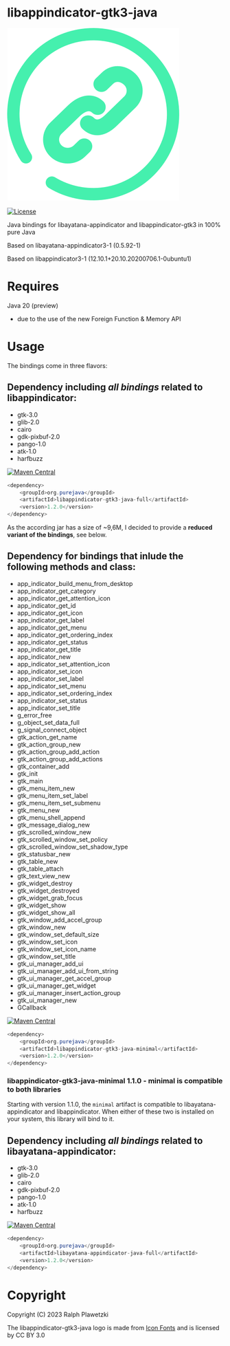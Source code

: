 # libappindicator-gtk3-java
![appindicator-gtk3-java](appindicator-gtk3-java.svg)

[![License](https://img.shields.io/github/license/purejava/appindicator-gtk3-java.svg)](https://github.com/purejava/appindicator-gtk3-java/blob/master/LICENSE)

Java bindings for libayatana-appindicator and libappindicator-gtk3 in 100% pure Java

Based on libayatana-appindicator3-1 (0.5.92-1)

Based on libappindicator3-1 (12.10.1+20.10.20200706.1-0ubuntu1)

# Requires
Java 20 (preview)
- due to the use of the new Foreign Function & Memory API

# Usage
The bindings come in three flavors:

## Dependency including *all bindings* related to libappindicator:
- gtk-3.0
- glib-2.0
- cairo
- gdk-pixbuf-2.0
- pango-1.0
- atk-1.0
- harfbuzz

[![Maven Central](https://img.shields.io/maven-central/v/org.purejava/libappindicator-gtk3-java-full.svg?label=Maven%20Central)](https://central.sonatype.com/search?q=libappindicator-gtk3-java-full&smo=true&namespace=org.purejava)
```java
<dependency>
    <groupId>org.purejava</groupId>
    <artifactId>libappindicator-gtk3-java-full</artifactId>
    <version>1.2.0</version>
</dependency>
```

As the according jar has a size of ~9,6M, I decided to provide a **reduced variant of the bindings**, see below.
## Dependency for bindings that inlude **the following methods and class**:
- app_indicator_build_menu_from_desktop
- app_indicator_get_category
- app_indicator_get_attention_icon
- app_indicator_get_id
- app_indicator_get_icon
- app_indicator_get_label
- app_indicator_get_menu
- app_indicator_get_ordering_index
- app_indicator_get_status
- app_indicator_get_title
- app_indicator_new
- app_indicator_set_attention_icon
- app_indicator_set_icon
- app_indicator_set_label
- app_indicator_set_menu
- app_indicator_set_ordering_index
- app_indicator_set_status
- app_indicator_set_title
- g_error_free
- g_object_set_data_full
- g_signal_connect_object
- gtk_action_get_name
- gtk_action_group_new
- gtk_action_group_add_action
- gtk_action_group_add_actions
- gtk_container_add
- gtk_init
- gtk_main
- gtk_menu_item_new
- gtk_menu_item_set_label
- gtk_menu_item_set_submenu
- gtk_menu_new
- gtk_menu_shell_append
- gtk_message_dialog_new
- gtk_scrolled_window_new
- gtk_scrolled_window_set_policy
- gtk_scrolled_window_set_shadow_type
- gtk_statusbar_new
- gtk_table_new
- gtk_table_attach
- gtk_text_view_new
- gtk_widget_destroy
- gtk_widget_destroyed
- gtk_widget_grab_focus
- gtk_widget_show
- gtk_widget_show_all
- gtk_window_add_accel_group
- gtk_window_new
- gtk_window_set_default_size
- gtk_window_set_icon
- gtk_window_set_icon_name
- gtk_window_set_title
- gtk_ui_manager_add_ui
- gtk_ui_manager_add_ui_from_string
- gtk_ui_manager_get_accel_group
- gtk_ui_manager_get_widget
- gtk_ui_manager_insert_action_group
- gtk_ui_manager_new
- GCallback

[![Maven Central](https://img.shields.io/maven-central/v/org.purejava/libappindicator-gtk3-java-minimal.svg?label=Maven%20Central)](https://central.sonatype.com/search?q=libappindicator-gtk3-java-minimal&smo=true&namespace=org.purejava)
```java
<dependency>
    <groupId>org.purejava</groupId>
    <artifactId>libappindicator-gtk3-java-minimal</artifactId>
    <version>1.2.0</version>
</dependency>
```
### libappindicator-gtk3-java-minimal 1.1.0 - minimal is compatible to both libraries
Starting with version 1.1.0, the `minimal` artifact is compatible to libayatana-appindicator and libappindicator. When either of these two is installed on your system, this library will bind to it.
## Dependency including *all bindings* related to libayatana-appindicator:
- gtk-3.0
- glib-2.0
- cairo
- gdk-pixbuf-2.0
- pango-1.0
- atk-1.0
- harfbuzz

[![Maven Central](https://img.shields.io/maven-central/v/org.purejava/libayatana-appindicator-java-full.svg?label=Maven%20Central)](https://central.sonatype.com/search?q=libayatana-appindicator-java-full&smo=true&namespace=org.purejava)
```java
<dependency>
    <groupId>org.purejava</groupId>
    <artifactId>libayatana-appindicator-java-full</artifactId>
    <version>1.2.0</version>
</dependency>
```
# Copyright
Copyright (C) 2023 Ralph Plawetzki

The libappindicator-gtk3-java logo is made from [Icon Fonts](http://www.onlinewebfonts.com/icon) and is licensed by CC BY 3.0
